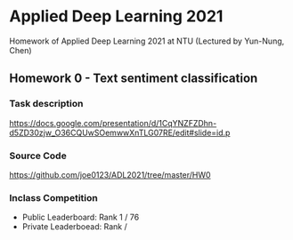# Applied Deep Learning 2021
Homework of Applied Deep Learning 2021 at NTU (Lectured by Yun-Nung, Chen)

## Homework 0 - Text sentiment classification
### Task description
https://docs.google.com/presentation/d/1CqYNZFZDhn-d5ZD30zjw_O36CQUwSOemwwXnTLG07RE/edit#slide=id.p
### Source Code
https://github.com/joe0123/ADL2021/tree/master/HW0
### Inclass Competition
* Public Leaderboard: Rank 1 / 76
* Private Leaderboead: Rank /
